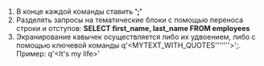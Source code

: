1. В конце каждой команды ставить **';'**
2. Разделять запросы на тематические блоки с помощью переноса строки и отступов:
   **SELECT first_name, last_name
   FROM employees**
3. Экранирование кавычек осуществляется либо их удвоением, либо с помощью ключевой команды q'<MYTEXT_WITH_QUOTES'''''''>';. Пример: q'<It's my life>'